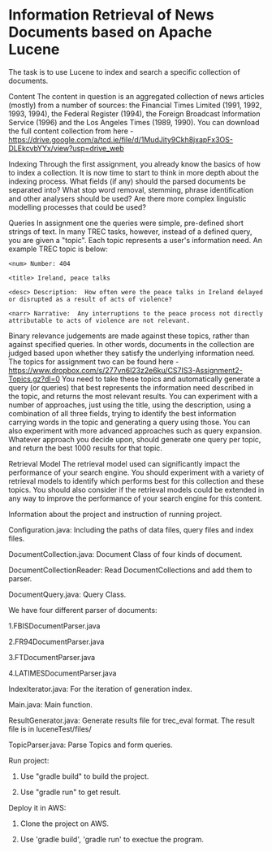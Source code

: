 # Information Retrieval of News Documents based on Apache Lucene
The task is to use Lucene to index and search a specific collection of documents. 

Content
The content in question is an aggregated collection of news articles (mostly) from a number of sources: the Financial Times Limited (1991, 1992, 1993, 1994), the Federal Register (1994), the Foreign Broadcast Information Service (1996) and the Los Angeles Times (1989, 1990). You can download the full content collection from here - https://drive.google.com/a/tcd.ie/file/d/1MudJity9Ckh8jxapFx3OS-DLEkcvbYYx/view?usp=drive_web 

Indexing
Through the first assignment, you already know the basics of how to index a collection. It is now time to start to think in more depth about the indexing process. 
What fields (if any) should the parsed documents be separated into? What stop word removal, stemming, phrase identification and other analysers should be used? Are there more complex linguistic modelling processes that could be used? 

Queries 
In assignment one the queries were simple, pre-defined short strings of text. 
In many TREC tasks, however, instead of a defined query, you are given a "topic". Each topic represents a user's information need. An example TREC topic is below:
<top>

    <num> Number: 404    

    <title> Ireland, peace talks    

    <desc> Description:  How often were the peace talks in Ireland delayed  or disrupted as a result of acts of violence?

    <narr> Narrative:  Any interruptions to the peace process not directly  attributable to acts of violence are not relevant.

</top>

Binary relevance judgements are made against these topics, rather than against specified queries. In other words, documents in the collection are judged based upon whether they satisfy the underlying information need. The topics for assignment two can be found here - https://www.dropbox.com/s/277vn6l23z2e6ku/CS7IS3-Assignment2-Topics.gz?dl=0 
You need to take these topics and automatically generate a query (or queries) that best represents the information need described in the topic, and returns the most relevant results. You can experiment with a number of approaches, just using the title, using the description, using a combination of all three fields, trying to identify the best information carrying words in the topic and generating a query using those. You can also experiment with more advanced approaches such as query expansion.
Whatever approach you decide upon, should generate one query per topic, and return the best 1000 results for that topic. 

Retrieval Model 
The retrieval model used can significantly impact the performance of your search engine. You should experiment with a variety of retrieval models to identify which performs best for this collection and these topics. You should also consider if the retrieval models could be extended in any way to improve the performance of your search engine for this content. 

Information about the project and instruction of running project.

Configuration.java: Including the paths of data files, query files and index files.

DocumentCollection.java: Document Class of four kinds of document.

DocumentCollectionReader: Read DocumentCollections and add them to parser.

DocumentQuery.java: Query Class.


We have four different parser of documents:

1.FBISDocumentParser.java

2.FR94DocumentParser.java

3.FTDocumentParser.java

4.LATIMESDocumentParser.java


IndexIterator.java: For the iteration of generation index.

Main.java: Main function.

ResultGenerator.java: Generate results file for trec_eval format. The result file is in luceneTest/files/

TopicParser.java: Parse Topics and form queries.


Run project:

1. Use "gradle build" to build the project.

2. Use "gradle run" to get result.

Deploy it in AWS:

1. Clone the project on AWS.

2. Use 'gradle build', 'gradle run' to exectue the program.

